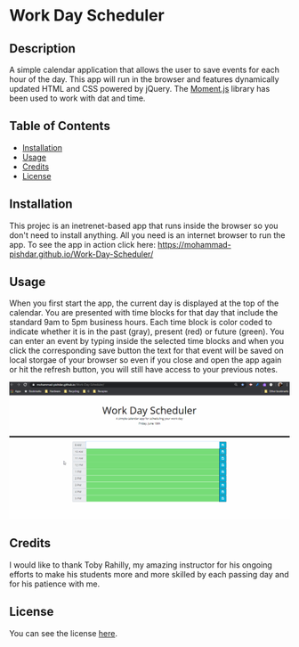 # Work Day Scheduler 

## Description 
A simple calendar application that allows the user to save events for each hour of the day. This app will run in the browser and features dynamically updated HTML and CSS powered by jQuery. The [Moment.js](https://momentjs.com/) library has been used to work with dat and time. 

## Table of Contents 

* [Installation](#installation)
* [Usage](#usage)
* [Credits](#credits)
* [License](#license)


## Installation

This projec is an inetrenet-based app that runs inside the browser so you don't need to install anything. All you need is an internet browser to run the app. To see the app in action click here: https://mohammad-pishdar.github.io/Work-Day-Scheduler/


## Usage 

When you first start the app, the current day is displayed at the top of the calendar. You are presented with time blocks for that day that include the standard 9am to 5pm business hours. Each time block is color coded to indicate whether it is in the past (gray), present (red) or future (green). You can enter an event by typing inside the selected time blocks and when you click the corresponding save button the text for that event will be saved on local storgae of your browser so even if you close and open the app again or hit the refresh button, you will still have access to your previous notes.  

![alt text](https://github.com/Mohammad-Pishdar/Work-Day-Scheduler/blob/master/record.gif)


## Credits

I would like to thank Toby Rahilly, my amazing instructor for his ongoing efforts to make his students more and more skilled by each passing day and for his patience with me.

## License

You can see the license [here](https://github.com/Mohammad-Pishdar/Work-Day-Scheduler/blob/master/LICENSE).






